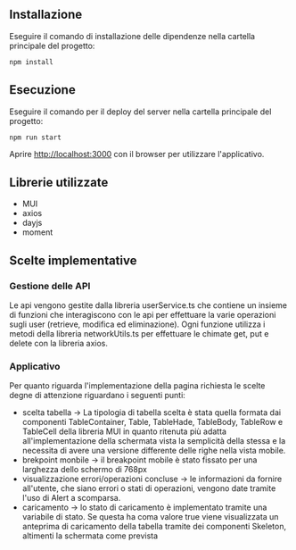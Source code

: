 ## Installazione
Eseguire il comando di installazione delle dipendenze nella cartella principale del progetto:
```bash
npm install
```

## Esecuzione
Eseguire il comando per il deploy del server nella cartella principale del progetto:
```bash
npm run start
```
Aprire [http://localhost:3000](http://localhost:3000) con il browser per utilizzare l'applicativo.

## Librerie utilizzate
- MUI
- axios
- dayjs
- moment

## Scelte implementative
### Gestione delle API
Le api vengono gestite dalla libreria userService.ts che contiene un insieme di funzioni che interagiscono con le api per effettuare la varie operazioni sugli user (retrieve, modifica ed eliminazione).
Ogni funzione utilizza i metodi della libreria networkUtils.ts per effettuare le chimate get, put e delete con la libreria axios.
### Applicativo
Per quanto riguarda l'implementazione della pagina richiesta le scelte degne di attenzione riguardano i seguenti punti:
- scelta tabella -> La tipologia di tabella scelta è stata quella formata dai componenti TableContainer, Table, TableHade, TableBody, TableRow e TableCell della libreria MUI in quanto ritenuta più adatta all'implementazione della schermata vista la semplicità della stessa e la necessita di avere una versione differente delle righe nella vista mobile.
- brekpoint monbile -> il breakpoint mobile è stato fissato per una larghezza dello schermo di 768px
- visualizzazione errori/operazioni concluse -> le informazioni da fornire all'utente, che siano errori o stati di operazioni, vengono date tramite l'uso di Alert a scomparsa.
- caricamento -> lo stato di caricamento è implementato tramite una variabile di stato. Se questa ha coma valore true viene visualizzata un anteprima di caricamento della tabella tramite dei componenti Skeleton, altimenti la schermata come prevista
